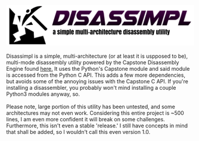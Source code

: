 <center><img src="disassimplBanner.png"></center>
<br/>
Disassimpl is a simple, multi-architecture (or at least it is uspposed to be), multi-mode disassembly utility powered by the Capstone Disassembly Engine found <a href="http://www.capstone-engine.org/">here.</a> It uses the Python's Capstone module and said module is accessed from the Python C API. This adds a few more dependencies, but avoids some of the annoying issues with the Capstone C API. If you're installing a disassembler, you probably won't mind installing a couple Python3 modules anyway, so. 
<br/><br/>
Please note, large portion of this utility has been untested, and some architectures may not even work. Considering this entire project is ~500 lines, I am even more confident it will break on some challenges. Furthermore, this isn't even a stable 'release.' I still have concepts in mind that shall be added, so I wouldn't call this even version 1.0.
